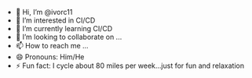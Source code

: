 - 👋 Hi, I’m @ivorc11
- 👀 I’m interested in CI/CD
- 🌱 I’m currently learning CI/CD
- 💞️ I’m looking to collaborate on ...
- 📫 How to reach me ...
- 😄 Pronouns: Him/He
- ⚡ Fun fact: I cycle about 80 miles per week...just for fun and relaxation

<!---
ivorc11/ivorc11 is a ✨ special ✨ repository because its `README.md` (this file) appears on your GitHub profile.
You can click the Preview link to take a look at your changes.
--->
